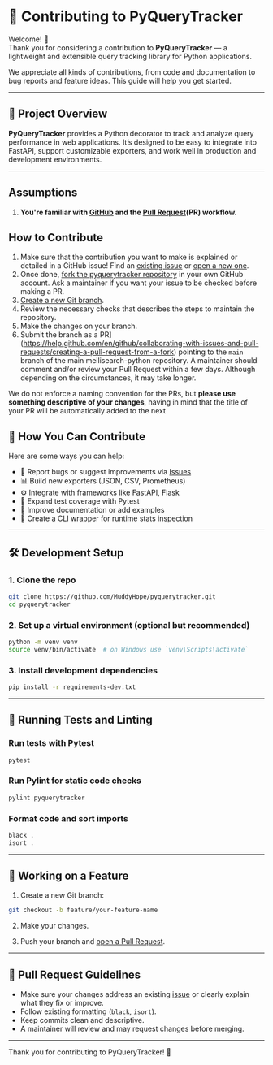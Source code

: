 # 🤝 Contributing to PyQueryTracker

Welcome! 👋  
Thank you for considering a contribution to **PyQueryTracker** — a lightweight and extensible query tracking library for Python applications.

We appreciate all kinds of contributions, from code and documentation to bug reports and feature ideas. This guide will help you get started.

---

## 🚀 Project Overview

**PyQueryTracker** provides a Python decorator to track and analyze query performance in web applications. It’s designed to be easy to integrate into FastAPI, support customizable exporters, and work well in production and development environments.

---

## Assumptions

1. **You're familiar with [GitHub](https://github.com) and the [Pull Request](https://help.github.com/en/github/collaborating-with-issues-and-pull-requests/about-pull-requests)(PR) workflow.**

## How to Contribute

1. Make sure that the contribution you want to make is explained or detailed in a GitHub issue! Find an [existing issue](https://github.com/MuddyHope/pyquerytracker/issues/) or [open a new one](https://github.com/MuddyHope/pyquerytracker/issues/new).
2. Once done, [fork the pyquerytracker repository](https://help.github.com/en/github/getting-started-with-github/fork-a-repo) in your own GitHub account. Ask a maintainer if you want your issue to be checked before making a PR.
3. [Create a new Git branch](https://help.github.com/en/github/collaborating-with-issues-and-pull-requests/creating-and-deleting-branches-within-your-repository).
4. Review the necessary checks that describes the steps to maintain the repository.
5. Make the changes on your branch.
6. Submit the branch as a PR](https://help.github.com/en/github/collaborating-with-issues-and-pull-requests/creating-a-pull-request-from-a-fork) pointing to the `main` branch of the main meilisearch-python repository. A maintainer should comment and/or review your Pull Request within a few days. Although depending on the circumstances, it may take longer.<br>

We do not enforce a naming convention for the PRs, but **please use something descriptive of your changes**, having in mind that the title of your PR will be automatically added to the next

## 🧠 How You Can Contribute

Here are some ways you can help:

- 🐛 Report bugs or suggest improvements via [Issues](https://github.com/MuddyHope/pyquerytracker/issues)
- 📊 Build new exporters (JSON, CSV, Prometheus)
- ⚙️ Integrate with frameworks like FastAPI, Flask
- 🧪 Expand test coverage with Pytest
- 📖 Improve documentation or add examples
- 🧰 Create a CLI wrapper for runtime stats inspection

---

## 🛠️ Development Setup

### 1. Clone the repo

```bash
git clone https://github.com/MuddyHope/pyquerytracker.git
cd pyquerytracker
```

### 2. Set up a virtual environment (optional but recommended)

```bash
python -m venv venv
source venv/bin/activate  # on Windows use `venv\Scripts\activate`
```

### 3. Install development dependencies

```bash
pip install -r requirements-dev.txt
```

---

## 🧪 Running Tests and Linting

### Run tests with Pytest

```bash
pytest
```

### Run Pylint for static code checks

```bash
pylint pyquerytracker
```

### Format code and sort imports

```bash
black .
isort .
```

---

## 🌿 Working on a Feature

1. Create a new Git branch:

```bash
git checkout -b feature/your-feature-name
```

2. Make your changes.

3. Push your branch and [open a Pull Request](https://help.github.com/en/github/collaborating-with-issues-and-pull-requests/creating-a-pull-request-from-a-fork).

---

## 📌 Pull Request Guidelines

- Make sure your changes address an existing [issue](https://github.com/MuddyHope/pyquerytracker/issues) or clearly explain what they fix or improve.
- Follow existing formatting (`black`, `isort`).
- Keep commits clean and descriptive.
- A maintainer will review and may request changes before merging.

---

Thank you for contributing to PyQueryTracker! 💙
